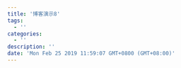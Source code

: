 ```yaml
---
title: '博客演示8'
tags:
  - ''
categories:
  - ''
description: ''
date: 'Mon Feb 25 2019 11:59:07 GMT+0800 (GMT+08:00)'
---
```

